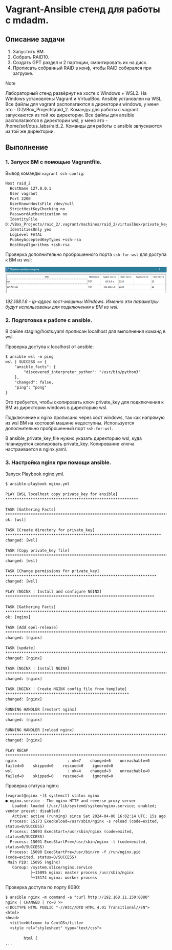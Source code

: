 # Vagrant-Ansible стeнд для работы с mdadm.

## Описание задачи

1. Запустить ВМ.
2. Собрать RAID10.
3. Создать GPT раздел и 2 партиции, смонтировать их на диск.
4. Прописать собранный RAID в конф, чтобы RAID собирался при загрузке.

> [!NOTE]
> Лабораторный стенд развёрнут на хосте с Windows + WSL2. На Windows установлены Vagrant и VirtualBox. Ansible установлен на WSL.
> Все файлы для vagrant располагаются в директории windows, у меня это - D:\VBox_Projects\raid_2. Команды для работы с vagrant запускаются из той же директории.
> Все файлы для ansible располагаются в директории wsl, у меня это - /home/sof/otus_labs/raid_2. Команды для работы с ansible звпускаются из той же директории.

## Выполнение

### 1. Запуск ВМ с помощью Vagrantfile.

Вывод команды `vagrant ssh-config`:

```
Host raid_2
  HostName 127.0.0.1
  User vagrant
  Port 2200
  UserKnownHostsFile /dev/null
  StrictHostKeyChecking no
  PasswordAuthentication no
  IdentityFile D:/VBox_Projects/raid_2/.vagrant/machines/raid_2/virtualbox/private_key
  IdentitiesOnly yes
  LogLevel FATAL
  PubkeyAcceptedKeyTypes +ssh-rsa
  HostKeyAlgorithms +ssh-rsa
```

Проверка дополнительно проброшенного порта `ssh-for-wsl` для доступа к ВМ из wsl:

![Image alt](https://github.com/Sof-Lab/Home_Lab/blob/main/Linux/Ansible/%D0%9F%D1%80%D0%BE%D0%B1%D1%80%D0%BE%D1%81%20%D0%BF%D0%BE%D1%80%D1%82%D0%BE%D0%B2%20VirtualBox.png)

*192.168.1.6 - ip-адрес хост-машины Windows.*
*Именно эти параметры будут использованы для подключения к ВМ из wsl.*

### 2. Подготовка к работе с ansible.

В файле staging/hosts.yaml прописан localhost для выполнения команд в wsl.

Проверка доступа к localhost от ansible:

```console
$ ansible wsl -m ping
wsl | SUCCESS => {
    "ansible_facts": {
        "discovered_interpreter_python": "/usr/bin/python3"
    },
    "changed": false,
    "ping": "pong"
}
```
Это требуется, чтобы скопировать ключ private_key для подключения к ВМ из директории windows в директорию wsl.

Подключение к nginx прописано через хост windows, так как напрямую из wsl ВМ на хостовой машине недоступны.
Используется дополнительно проброшенный порт `ssh-for-wsl`.

В ansible_private_key_file нужно указать директорию wsl, куда планируется скопировать private_key.
Копирование ключа настраивается в nginx.yaml.

### 3. Настройка nginx при помощи ansible.

Запуск Playbook nginx.yml.

```console
$ ansible-playbook nginx.yml

PLAY [WSL localhost copy private_key for ansible] **********************************************************

TASK [Gathering Facts] *************************************************************************************
ok: [wsl]

TASK [Create directory for private_key] ********************************************************************
changed: [wsl]

TASK [Copy private_key file] *******************************************************************************
changed: [wsl]

TASK [Change permissions for private_key] ******************************************************************
changed: [wsl]

PLAY [NGINX | Install and configure NGINX] *****************************************************************

TASK [Gathering Facts] *************************************************************************************
ok: [nginx]

TASK [Add epel-release] ************************************************************************************
changed: [nginx]

TASK [update] **********************************************************************************************
changed: [nginx]

TASK [NGINX | Install NGINX] *******************************************************************************
changed: [nginx]

TASK [NGINX | Create NGINX config file from template] ******************************************************
changed: [nginx]

RUNNING HANDLER [restart nginx] ****************************************************************************
changed: [nginx]

RUNNING HANDLER [reload nginx] *****************************************************************************
changed: [nginx]

PLAY RECAP *************************************************************************************************
nginx                      : ok=7    changed=6    unreachable=0    failed=0    skipped=0    rescued=0    ignored=0
wsl                        : ok=4    changed=3    unreachable=0    failed=0    skipped=0    rescued=0    ignored=0
```
Проверка статуса nginx:

```console
[vagrant@nginx ~]$ systemctl status nginx
● nginx.service - The nginx HTTP and reverse proxy server
   Loaded: loaded (/usr/lib/systemd/system/nginx.service; enabled; vendor preset: disabled)
   Active: active (running) since Sat 2024-04-06 16:02:14 UTC; 15s ago
  Process: 15173 ExecReload=/usr/sbin/nginx -s reload (code=exited, status=0/SUCCESS)
  Process: 15093 ExecStart=/usr/sbin/nginx (code=exited, status=0/SUCCESS)
  Process: 15091 ExecStartPre=/usr/sbin/nginx -t (code=exited, status=0/SUCCESS)
  Process: 15090 ExecStartPre=/usr/bin/rm -f /run/nginx.pid (code=exited, status=0/SUCCESS)
 Main PID: 15095 (nginx)
   CGroup: /system.slice/nginx.service
           ├─15095 nginx: master process /usr/sbin/nginx
           └─15174 nginx: worker process
```

Проверка доступа по порту 8080:

```console
$ ansible nginx -m command -a "curl http://192.168.11.150:8080"
nginx | CHANGED | rc=0 >>
<!DOCTYPE HTML PUBLIC "-//W3C//DTD HTML 4.01 Transitional//EN">
<html>
<head>
  <title>Welcome to CentOS</title>
  <style rel="stylesheet" type="text/css">

        html {
...
```
